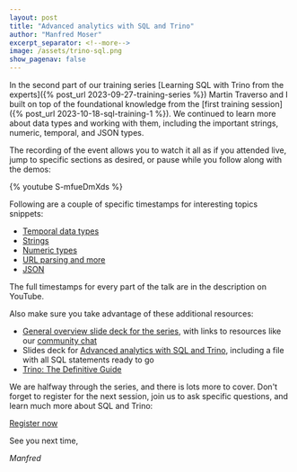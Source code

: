 ```yaml
---
layout: post
title: "Advanced analytics with SQL and Trino"
author: "Manfred Moser"
excerpt_separator: <!--more-->
image: /assets/trino-sql.png
show_pagenav: false
---
```


In the second part of our training series [Learning SQL with Trino from the
experts]({% post_url 2023-09-27-training-series %}) Martin Traverso and I built
on top of the foundational knowledge from the [first training session]({%
post_url 2023-10-18-sql-training-1 %}). We continued to learn more about data
types and working with them, including the important strings, numeric, temporal,
and JSON types.

<!--more-->

The recording of the event allows you to watch it all as if you attended live,
jump to specific sections as desired, or pause while you follow along with the
demos:

{% youtube S-mfueDmXds %}

Following are a couple of specific timestamps for interesting
topics snippets:

* [Temporal data types](https://www.youtube.com/watch?v=S-mfueDmXds&t=601s)
* [Strings](https://www.youtube.com/watch?v=S-mfueDmXds&t=1920s)
* [Numeric types](https://www.youtube.com/watch?v=S-mfueDmXds&t=2442s)
* [URL parsing and more](https://www.youtube.com/watch?v=S-mfueDmXds&t=2705s)
* [JSON](https://www.youtube.com/watch?v=S-mfueDmXds&t=2850s)

The full timestamps for every part of the talk are in the description on
YouTube.

Also make sure you take advantage of these additional resources:

* [General overview slide deck for the
  series]({{site.baserurl}}/assets/blog/sql-training-series-starburst-2023.pdf),
  with links to resources like our [community
  chat]({{site.baserurl}}/slack.html)
* Slides deck for [Advanced analytics with SQL and
  Trino](https://trinodb.github.io/presentations/presentations/sql-adv-analytics/index.html),
  including a file with all SQL statements ready to go
* [Trino: The Definitive Guide]({{site.baserurl}}/trino-the-definitive-guide.html)

We are halfway through the series, and there is lots more to cover. Don't forget
to register for the next session, join us to ask specific questions, and learn
much more about SQL and Trino:

<div class="card-deck spacer-30">
    <a class="btn btn-pink" href="https://www.starburst.io/info/trino-training-series/?utm_source=trino&utm_medium=website&utm_campaign=Global-FY24-Trino-Training-Series&utm_content=1">
        Register now
    </a>
</div>
<div class="spacer-30"></div>

See you next time,

*Manfred*